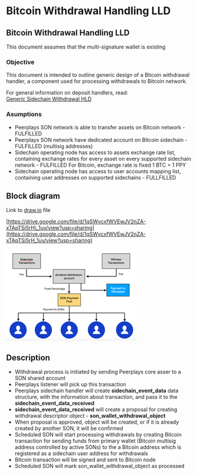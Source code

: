 # Bitcoin Withdrawal Handling LLD

## Bitcoin Withdrawal Handling LLD

This document assumes that the multi-signature wallet is existing

### Objective

This document is intended to outline generic design of a Bitcoin withdrawal handler, a component used for processing withdrawals to Bitcoin network.

For general information on deposit handlers, read:  
[Generic Sidechain Withdrawal HLD](file:///C:/wiki/spaces/PIX/pages/352026683/Generic+Sidechain+Withdrawal+HLD)

### Asumptions

* Peerplays SON network is able to transfer assets on Bitcoin network - FULFILLED
* Peerplays SON network have dedicated account on Bitcoin sidechain - FULFILLED \(multisig addresses\)
* Sidechain operating node has access to assets exchange rate list, containing exchange rates for every asset on every supported sidechain network - FULFILLED For Bitcoin, exchange rate is fixed 1 BTC = 1 PPY
* Sidechain operating node has access to user accounts mapping list, containing user addresses on supported sidechains - FULLFILLED

## Block diagram

Link to [draw.io](http://draw.io/) file

[https://drive.google.com/file/d/1qSWvcxfWVEwJV2nZA-xTApTSi5rH\_1uv/view?usp=sharing](https://drive.google.com/file/d/1qSWvcxfWVEwJV2nZA-xTApTSi5rH_1uv/view?usp=sharing)

![C:\e2b9ca18ef785ac5b9b227b2d29e06a1](../../.gitbook/assets/0%20%286%29.png)

## Description

* Withdrawal process is initiated by sending Peerplays core asser to a SON shared account
* Peerplays listener will pick up this transaction
* Peerplays sidechain handler will create **sidechain\_event\_data** data structure, with the information about transaction, and pass it to the **sidechain\_event\_data\_received**
* **sidechain\_event\_data\_received** will create a proposal for creating withdrawal descriptor object - **son\_wallet\_withdrawal\_object**
* When proposal is approved, object will be created, or if it is already created by another SON, it will be confirmed
* Scheduled SON will start processing withdrawals by creating Bitcoin transaction for sending funds from primary wallet \(Bitcoin multisig address controlled by active SONs\) to the a Bitcoin address which is registered as a sidechain user address for withdrawals
* Bitcoin transaction will be signed and sent to Bitcoin node
* Scheduled SON will mark son\_wallet\_withdrawal\_object as processed

